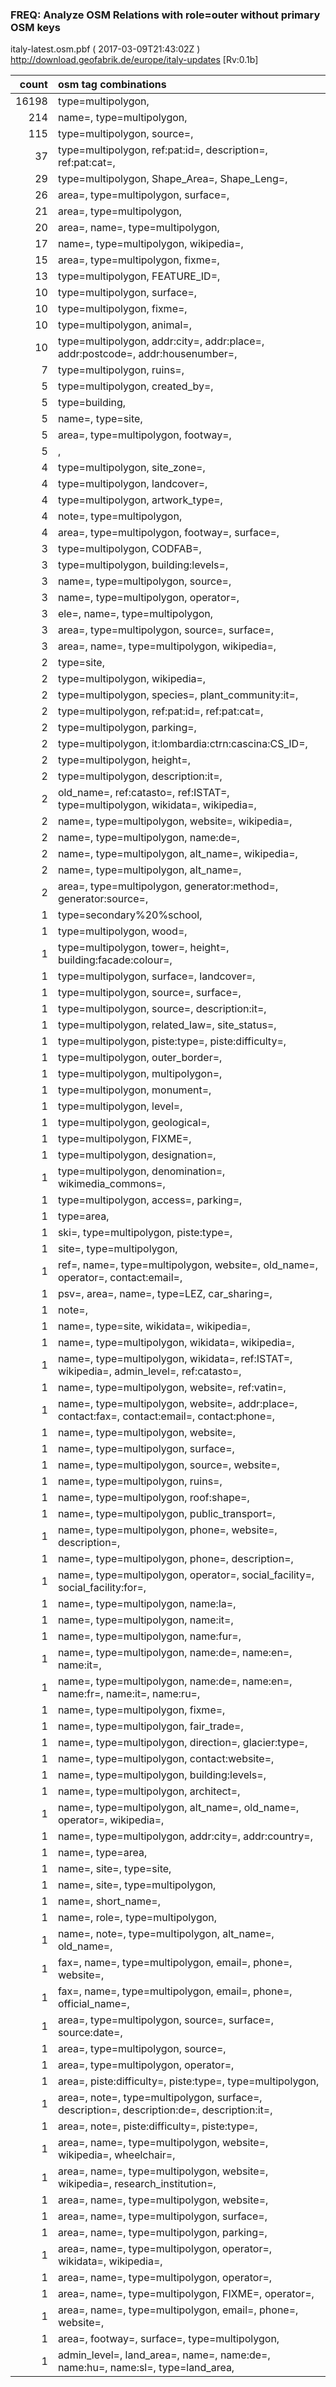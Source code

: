  
### FREQ: Analyze OSM Relations with role=outer without primary OSM keys 
italy-latest.osm.pbf ( 2017-03-09T21:43:02Z ) http://download.geofabrik.de/europe/italy-updates [Rv:0.1b]
 
|  count  |  osm tag combinations 
|  -----: | :---------------------------
|  16198  |  type=multipolygon, 
|    214  |  name=, type=multipolygon, 
|    115  |  type=multipolygon, source=, 
|     37  |  type=multipolygon, ref:pat:id=, description=, ref:pat:cat=, 
|     29  |  type=multipolygon, Shape_Area=, Shape_Leng=, 
|     26  |  area=, type=multipolygon, surface=, 
|     21  |  area=, type=multipolygon, 
|     20  |  area=, name=, type=multipolygon, 
|     17  |  name=, type=multipolygon, wikipedia=, 
|     15  |  area=, type=multipolygon, fixme=, 
|     13  |  type=multipolygon, FEATURE_ID=, 
|     10  |  type=multipolygon, surface=, 
|     10  |  type=multipolygon, fixme=, 
|     10  |  type=multipolygon, animal=, 
|     10  |  type=multipolygon, addr:city=, addr:place=, addr:postcode=, addr:housenumber=, 
|      7  |  type=multipolygon, ruins=, 
|      5  |  type=multipolygon, created_by=, 
|      5  |  type=building, 
|      5  |  name=, type=site, 
|      5  |  area=, type=multipolygon, footway=, 
|      5  |  , 
|      4  |  type=multipolygon, site_zone=, 
|      4  |  type=multipolygon, landcover=, 
|      4  |  type=multipolygon, artwork_type=, 
|      4  |  note=, type=multipolygon, 
|      4  |  area=, type=multipolygon, footway=, surface=, 
|      3  |  type=multipolygon, CODFAB=, 
|      3  |  type=multipolygon, building:levels=, 
|      3  |  name=, type=multipolygon, source=, 
|      3  |  name=, type=multipolygon, operator=, 
|      3  |  ele=, name=, type=multipolygon, 
|      3  |  area=, type=multipolygon, source=, surface=, 
|      3  |  area=, name=, type=multipolygon, wikipedia=, 
|      2  |  type=site, 
|      2  |  type=multipolygon, wikipedia=, 
|      2  |  type=multipolygon, species=, plant_community:it=, 
|      2  |  type=multipolygon, ref:pat:id=, ref:pat:cat=, 
|      2  |  type=multipolygon, parking=, 
|      2  |  type=multipolygon, it:lombardia:ctrn:cascina:CS_ID=, 
|      2  |  type=multipolygon, height=, 
|      2  |  type=multipolygon, description:it=, 
|      2  |  old_name=, ref:catasto=, ref:ISTAT=, type=multipolygon, wikidata=, wikipedia=, 
|      2  |  name=, type=multipolygon, website=, wikipedia=, 
|      2  |  name=, type=multipolygon, name:de=, 
|      2  |  name=, type=multipolygon, alt_name=, wikipedia=, 
|      2  |  name=, type=multipolygon, alt_name=, 
|      2  |  area=, type=multipolygon, generator:method=, generator:source=, 
|      1  |  type=secondary%20%school, 
|      1  |  type=multipolygon, wood=, 
|      1  |  type=multipolygon, tower=, height=, building:facade:colour=, 
|      1  |  type=multipolygon, surface=, landcover=, 
|      1  |  type=multipolygon, source=, surface=, 
|      1  |  type=multipolygon, source=, description:it=, 
|      1  |  type=multipolygon, related_law=, site_status=, 
|      1  |  type=multipolygon, piste:type=, piste:difficulty=, 
|      1  |  type=multipolygon, outer_border=, 
|      1  |  type=multipolygon, multipolygon=, 
|      1  |  type=multipolygon, monument=, 
|      1  |  type=multipolygon, level=, 
|      1  |  type=multipolygon, geological=, 
|      1  |  type=multipolygon, FIXME=, 
|      1  |  type=multipolygon, designation=, 
|      1  |  type=multipolygon, denomination=, wikimedia_commons=, 
|      1  |  type=multipolygon, access=, parking=, 
|      1  |  type=area, 
|      1  |  ski=, type=multipolygon, piste:type=, 
|      1  |  site=, type=multipolygon, 
|      1  |  ref=, name=, type=multipolygon, website=, old_name=, operator=, contact:email=, 
|      1  |  psv=, area=, name=, type=LEZ, car_sharing=, 
|      1  |  note=, 
|      1  |  name=, type=site, wikidata=, wikipedia=, 
|      1  |  name=, type=multipolygon, wikidata=, wikipedia=, 
|      1  |  name=, type=multipolygon, wikidata=, ref:ISTAT=, wikipedia=, admin_level=, ref:catasto=, 
|      1  |  name=, type=multipolygon, website=, ref:vatin=, 
|      1  |  name=, type=multipolygon, website=, addr:place=, contact:fax=, contact:email=, contact:phone=, 
|      1  |  name=, type=multipolygon, website=, 
|      1  |  name=, type=multipolygon, surface=, 
|      1  |  name=, type=multipolygon, source=, website=, 
|      1  |  name=, type=multipolygon, ruins=, 
|      1  |  name=, type=multipolygon, roof:shape=, 
|      1  |  name=, type=multipolygon, public_transport=, 
|      1  |  name=, type=multipolygon, phone=, website=, description=, 
|      1  |  name=, type=multipolygon, phone=, description=, 
|      1  |  name=, type=multipolygon, operator=, social_facility=, social_facility:for=, 
|      1  |  name=, type=multipolygon, name:la=, 
|      1  |  name=, type=multipolygon, name:it=, 
|      1  |  name=, type=multipolygon, name:fur=, 
|      1  |  name=, type=multipolygon, name:de=, name:en=, name:it=, 
|      1  |  name=, type=multipolygon, name:de=, name:en=, name:fr=, name:it=, name:ru=, 
|      1  |  name=, type=multipolygon, fixme=, 
|      1  |  name=, type=multipolygon, fair_trade=, 
|      1  |  name=, type=multipolygon, direction=, glacier:type=, 
|      1  |  name=, type=multipolygon, contact:website=, 
|      1  |  name=, type=multipolygon, building:levels=, 
|      1  |  name=, type=multipolygon, architect=, 
|      1  |  name=, type=multipolygon, alt_name=, old_name=, operator=, wikipedia=, 
|      1  |  name=, type=multipolygon, addr:city=, addr:country=, 
|      1  |  name=, type=area, 
|      1  |  name=, site=, type=site, 
|      1  |  name=, site=, type=multipolygon, 
|      1  |  name=, short_name=, 
|      1  |  name=, role=, type=multipolygon, 
|      1  |  name=, note=, type=multipolygon, alt_name=, old_name=, 
|      1  |  fax=, name=, type=multipolygon, email=, phone=, website=, 
|      1  |  fax=, name=, type=multipolygon, email=, phone=, official_name=, 
|      1  |  area=, type=multipolygon, source=, surface=, source:date=, 
|      1  |  area=, type=multipolygon, source=, 
|      1  |  area=, type=multipolygon, operator=, 
|      1  |  area=, piste:difficulty=, piste:type=, type=multipolygon, 
|      1  |  area=, note=, type=multipolygon, surface=, description=, description:de=, description:it=, 
|      1  |  area=, note=, piste:difficulty=, piste:type=, 
|      1  |  area=, name=, type=multipolygon, website=, wikipedia=, wheelchair=, 
|      1  |  area=, name=, type=multipolygon, website=, wikipedia=, research_institution=, 
|      1  |  area=, name=, type=multipolygon, website=, 
|      1  |  area=, name=, type=multipolygon, surface=, 
|      1  |  area=, name=, type=multipolygon, parking=, 
|      1  |  area=, name=, type=multipolygon, operator=, wikidata=, wikipedia=, 
|      1  |  area=, name=, type=multipolygon, operator=, 
|      1  |  area=, name=, type=multipolygon, FIXME=, operator=, 
|      1  |  area=, name=, type=multipolygon, email=, phone=, website=, 
|      1  |  area=, footway=, surface=, type=multipolygon, 
|      1  |  admin_level=, land_area=, name=, name:de=, name:hu=, name:sl=, type=land_area, 
 
